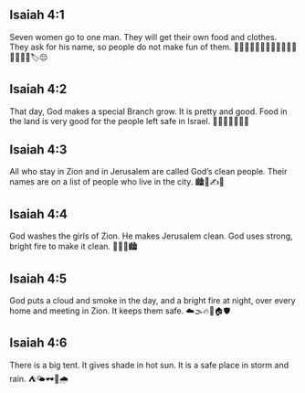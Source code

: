 ## Isaiah 4:1
Seven women go to one man. They will get their own food and clothes. They ask for his name, so people do not make fun of them. 👩‍🦰👩‍🦱👩‍🦳👩‍🦰👩‍🦱👩‍🦳👩👨🍞👗🏷️😔
## Isaiah 4:2
That day, God makes a special Branch grow. It is pretty and good. Food in the land is very good for the people left safe in Israel. 🌱🌸🍇🍎🙂🇮🇱
## Isaiah 4:3
All who stay in Zion and in Jerusalem are called God’s clean people. Their names are on a list of people who live in the city. 🏙️📜✍️💖
## Isaiah 4:4
God washes the girls of Zion. He makes Jerusalem clean. God uses strong, bright fire to make it clean. 🧼💧🔥🏙️
## Isaiah 4:5
God puts a cloud and smoke in the day, and a bright fire at night, over every home and meeting in Zion. It keeps them safe. ☁️🌫️🔥🌙🏠🛡️
## Isaiah 4:6
There is a big tent. It gives shade in hot sun. It is a safe place in storm and rain. ⛺️🌤️🕶️💨🌧️
